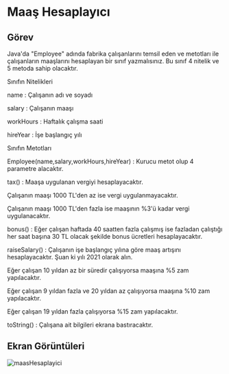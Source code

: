 # Maaş Hesaplayıcı

## Görev

Java'da "Employee" adında fabrika çalışanlarını temsil eden ve metotları ile çalışanların maaşlarını hesaplayan bir sınıf yazmalısınız. Bu sınıf 4 nitelik ve 5 metoda sahip olacaktır.

Sınıfın Nitelikleri

name : Çalışanın adı ve soyadı

salary : Çalışanın maaşı

workHours : Haftalık çalışma saati

hireYear : İşe başlangıç yılı

Sınıfın Metotları

Employee(name,salary,workHours,hireYear) : Kurucu metot olup 4 parametre alacaktır.

tax() : Maaşa uygulanan vergiyi hesaplayacaktır.

Çalışanın maaşı 1000 TL'den az ise vergi uygulanmayacaktır.

Çalışanın maaşı 1000 TL'den fazla ise maaşının %3'ü kadar vergi uygulanacaktır.

bonus() : Eğer çalışan haftada 40 saatten fazla çalışmış ise fazladan çalıştığı her saat başına 30 TL olacak şekilde bonus ücretleri hesaplayacaktır.

raiseSalary() : Çalışanın işe başlangıç yılına göre maaş artışını hesaplayacaktır. Şuan ki yılı 2021 olarak alın.

Eğer çalışan 10 yıldan az bir süredir çalışıyorsa maaşına %5 zam yapılacaktır.

Eğer çalışan 9 yıldan fazla ve 20 yıldan az çalışıyorsa maaşına %10 zam yapılacaktır.

Eğer çalışan 19 yıldan fazla çalışıyorsa %15 zam yapılacaktır.

toString() : Çalışana ait bilgileri ekrana bastıracaktır.

## Ekran Görüntüleri
![maasHesaplayici](https://github.com/yusufcandmrz/java101-tasks/assets/93606208/c1022667-0691-4754-b440-3691d844a490)
